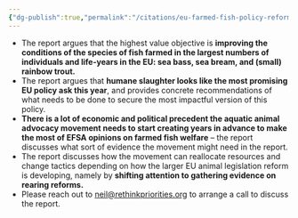 ```yaml
---
{"dg-publish":true,"permalink":"/citations/eu-farmed-fish-policy-reform-roadmap-brief-rethink-priorities/","tags":["#fish policy eu"],"created":"2025-10-23T17:42:45.234+01:00","updated":"2025-10-23T18:12:10.207+01:00"}
---
```


- The report argues that the highest value objective is **improving the conditions of the species of fish farmed in the largest numbers of individuals and life-years in the EU: sea bass, sea bream, and (small) rainbow trout.**
- The report argues that **humane slaughter looks like the most promising EU policy ask this year**, and provides concrete recommendations of what needs to be done to secure the most impactful version of this policy.
- **There is a lot of economic and political precedent the aquatic animal advocacy movement needs to start creating years in advance to make the most of EFSA opinions on farmed fish welfare** – the report discusses what sort of evidence the movement might need in the report.
- The report discusses how the movement can reallocate resources and change tactics depending on how the larger EU animal legislation reform is developing, namely by **shifting attention to gathering evidence on rearing reforms.**
- Please reach out to neil@rethinkpriorities.org to arrange a call to discuss the report.